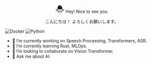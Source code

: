 <p align="center">
  <img src="assets/images/robotq.gif" alt="Description" width="30" /> Hey! Nice to see you.
</p>
<p align="center"> こんにちは！ よろしくお願いします。</p> 

![Docker](https://img.shields.io/badge/Docker-0CC1F3?style=flat-square&logo=docker&logoColor=white) 
![Python](https://img.shields.io/badge/Python-0CC1F3?style=flat-square&logo=python&logoColor=green)

- 🔭 I’m currently working on Speech Proceesing, Transformers, ASR. 
- 🌱 I’m currently learning Rust, MLOps. 
- 👯 I’m looking to collaborate on Vision Transformer. 
- 💬 Ask me about AI. 

